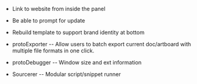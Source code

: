 * Link to website from inside the panel
* Be able to prompt for update
* Rebuild template to support brand identity at bottom

* protoExporter -- Allow users to batch export current doc/artboard with multiple file formats in one click.
* protoDebugger -- Window size and ext information
* Sourcerer -- Modular script/snippet runner